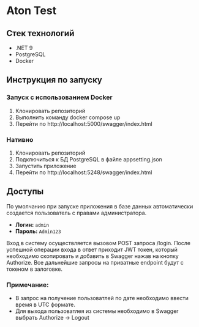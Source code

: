 # Aton Test
## Стек технологий
- .NET 9
- PostgreSQL
- Docker

## Инструкция по запуску
### Запуск с использованием Docker
1. Клонировать репозиторий
2. Выполнить команду docker compose up
3. Перейти по http://localhost:5000/swagger/index.html

### Нативно
1. Клонировать репозиторий
2. Подключиться к БД PostgreSQL в файле appsetting.json
3. Запустить приложение
4. Перейти по http://localhost:5248/swagger/index.html

## Доступы

По умолчанию при запуске приложения в базе данных автоматически создается пользователь с правами администратора.

- **Логин:** `admin`
- **Пароль:** `Admin123`

Вход в систему осуществляется вызовом POST запроса /login.
После успешной операции входа в ответ приходит JWT токен, который необходимо скопировать
и добавить в Swagger нажав на кнопку Authorize. Все дальнейшие запросы на приватные endpoint будут 
с токеном в залоговке.

### Примечание:
- В запрос на получение пользоватлей по дате необходимо ввести время в UTC формате.
- Для выхода пользоватлея из системы необходимо в Swagger выбрать Authorize -> Logout
